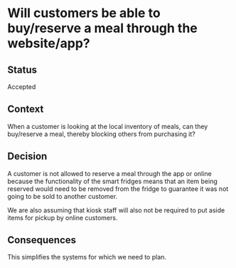 # Will customers be able to buy/reserve a meal through the website/app?

## Status
Accepted

## Context
When a customer is looking at the local inventory of meals, can they buy/reserve a meal, thereby blocking others from purchasing it?

## Decision
A customer is not allowed to reserve a meal through the app or online because the functionality of the smart fridges means that an item being reserved would need to be removed from the fridge to guarantee it was not going to be sold to another customer.

We are also assuming that kiosk staff will also not be required to put aside items for pickup by online customers.

## Consequences
This simplifies the systems for which we need to plan.
